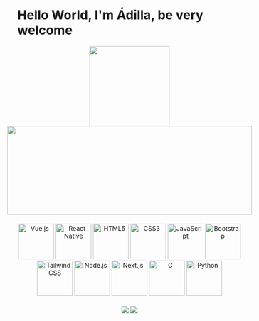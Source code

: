 # Hello World, I'm Ádilla, be very welcome

<div align="center" style="display: flex; justify-content: center; gap: 20px;">
  <a href="https://github.com/Adilla-rgp">
    <img height="180em" src="https://github-readme-stats.vercel.app/api?username=Adilla-rgp&show_icons=true&theme=tokyonight&include_all_commits=true&count_private=true"/>
    <img height="200em" width="550em" src="https://github-readme-stats.vercel.app/api/top-langs/?username=Adilla-rgp&layout=compact&langs_count=6&theme=tokyonight"/>
  </a>
</div>

<div align="center" style="margin-top: 20px;">
  <img src="https://img.icons8.com/color/2x/vue-js.png" width="80" alt="Vue.js">
  <img src="https://upload.wikimedia.org/wikipedia/commons/thumb/a/a7/React-icon.svg/539px-React-icon.svg.png" width="80" alt="React Native">
  <img src="https://img.icons8.com/color/2x/html-5.png" width="80" alt="HTML5">
  <img src="https://img.icons8.com/color/2x/css3.png" width="80" alt="CSS3">
  <img src="https://static.vecteezy.com/system/resources/previews/027/127/560/non_2x/javascript-logo-javascript-icon-transparent-free-png.png" width="80" alt="JavaScript">
  <img src="https://img.icons8.com/color/2x/bootstrap.png" width="80" alt="Bootstrap">
  <img src="https://img.icons8.com/color/2x/tailwindcss.png" width="80" alt="TailwindCSS">
  <img src="https://img.icons8.com/color/2x/nodejs.png" width="80" alt="Node.js">
  <img src="https://img.icons8.com/color/2x/nextjs.png" width="80" alt="Next.js">
  <img src="https://img.icons8.com/color/2x/c-programming.png" width="80" alt="C">
  <img src="https://img.icons8.com/color/2x/python.png" width="80" alt="Python">
</div>

<div align="center" style="margin-top: 20px;"> 
  <a href="mailto:adillagomes3740@gmail.com"><img src="https://img.shields.io/badge/-Gmail-%23333?style=for-the-badge&logo=gmail&logoColor=white" target="_blank"></a>
  <a href="https://www.linkedin.com/in/adilla-gomes/" target="_blank"><img src="https://img.shields.io/badge/-LinkedIn-%230077B5?style=for-the-badge&logo=linkedin&logoColor=white" target="_blank"></a> 
</div>
